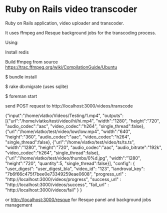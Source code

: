 Ruby on Rails video transcoder
==========

Ruby on Rails application, video uploader and transcoder. 

It uses ffmpeg and Resque background jobs for the transcoding process.

Using:

Install redis

Build ffmpeg from source <a href="https://trac.ffmpeg.org/wiki/CompilationGuide/Ubuntu">https://trac.ffmpeg.org/wiki/CompilationGuide/Ubuntu</a>

$ bundle install

$ rake db:migrate (uses sqlite)

$ foreman start

send POST request to http://localhost:3000/videos/transcode

{"input":"/home/vlatko/Videos/Testing/1.mp4", "outputs":[{"url":"/home/vlatko/test/video/hi/hi.mp4", "width":"1280", "height":"720", "audio_codec":"aac", "video_codec":"h264", "single_thread":false}, {"url":"/home/vlatko/test/video/low/low.mp4", "width":"640", "height":"360", "audio_codec":"aac", "video_codec":"h264", "single_thread":false}, {"url":"/home/vlatko/test/video/ts/ts.ts", "width":"1280", "height":"720", "audio_codec":"aac", "audio_bitrate":"192k", "video_codec":"h264", "single_thread":false}, {"url":"/home/vlatko/test/video/thumbs/0%d.jpg", "width":"1280", "height":"720", "quantity":5, "single_thread":false}], "config": { "user_digest": "user_digest_bla", "video_id": "123", "landroval_key": "7b6f66c475f7bee0e73349259eae0608", "progress_url" : "http://localhost:3000/videos/progress", "success_url" : "http://localhost:3000/videos/success", "fail_url" : "http://localhost:3000/videos/fail" } }

or    <a href="http://localhost:3000/resque">http://localhost:3000/resque</a> for Resque panel and background jobs management

